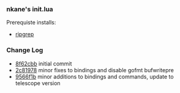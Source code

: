 ### nkane's init.lua
Prerequiste installs:
* [ripgrep](https://github.com/BurntSushi/ripgrep)

### Change Log
* [8f62cbb](https://github.com/nkane/init.lua/commit/8f62cbb3b422183aff37540f56a6caa068ac5d77) initial commit
* [2c81978](https://github.com/nkane/init.lua/commit/2c8197830ec8fac4f9d72d87931d48759ce9817b) minor fixes to bindings and disable gofmt bufwritepre 
* [9566f1b](https://github.com/nkane/init.lua/commit/9566f1be2f6f842ad47732d149d9ccdce1b6edad) minor additions to bindings and commands, update to telescope version
